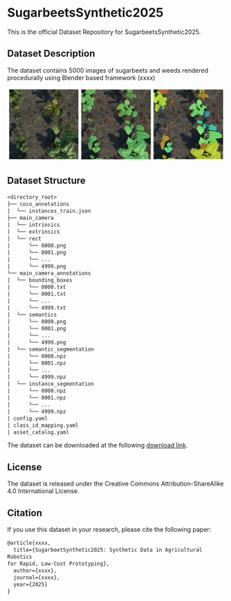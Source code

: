 # SugarbeetsSynthetic2025
This is the official Dataset Repository for SugarbeetsSynthetic2025. 

## Dataset Description

The dataset contains 5000 images of sugarbeets and weeds rendered procedurally using Blender based framework (xxxx)

![Sample synthetic sugarbeet image](assets/synthetic_example.png)


## Dataset Structure
```
<directory_root>
├── coco_annotations
|  └── instances_train.json
├── main_camera
|  └── intrinsics
|  └── extrinsics
|  └── rect
|      └── 0000.png
|      └── 0001.png
|      └── ...
|      └── 4999.png
└── main_camera_annotations
|  └── bounding_boxes
|      └── 0000.txt
|      └── 0001.txt
|      └── ...
|      └── 4999.txt
|  └── semantics
|      └── 0000.png
|      └── 0001.png
|      └── ...
|      └── 4999.png
|  └── semantic_segmentation
|      └── 0000.npz
|      └── 0001.npz
|      └── ...
|      └── 4999.npz
|  └── instance_segmentation
|      └── 0000.npz
|      └── 0001.npz
|      └── ...
|      └── 4999.npz
| config.yaml
| class_id_mapping.yaml
| asset_catalog.yaml
```
The dataset can be downloaded at the following [download link](https://drive.google.com/drive/folders/1-h5F9aat0Y0VmGvgLx13C8A5ZMWCYljJ?usp=drive_link).

## License

The dataset is released under the Creative Commons Attribution-ShareAlike 4.0 International License. 

## Citation

If you use this dataset in your research, please cite the following paper:

```
@article{xxxx,
  title={SugarbeetSynthetic2025: Synthetic Data in Agricultural Robotics
for Rapid, Low-Cost Prototyping},
  author={xxxx},
  journal={xxxx},
  year={2025}
}
```
